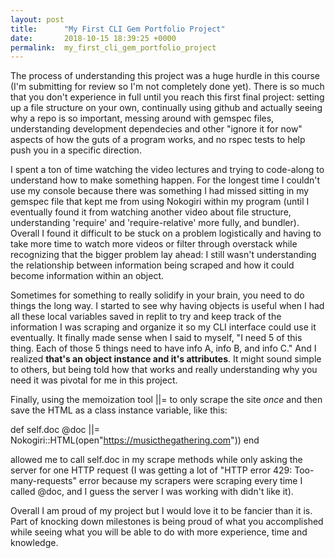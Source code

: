 ```yaml
---
layout: post
title:      "My First CLI Gem Portfolio Project"
date:       2018-10-15 18:39:25 +0000
permalink:  my_first_cli_gem_portfolio_project
---
```



The process of understanding this project was a huge hurdle in this course (I'm submitting for review so I'm not completely done yet). There is so much that you don't experience in full until you reach this first final project: setting up a file structure on your own, continually using github and actually seeing why a repo is so important, messing around with gemspec files, understanding development dependecies and other "ignore it for now" aspects of how the guts of a program works, and no rspec tests to help push you in a specific direction. 

I spent a ton of time watching the video lectures and trying to code-along to understand how to make something happen. For the longest time I couldn't use my console because there was something I had missed sitting in my gemspec file that kept me from using Nokogiri within my program (until I eventually found it from watching another video about file structure, understanding 'require' and 'require-relative' more fully, and bundler). Overall I found it difficult to be stuck on a problem logistically and having to take more time to watch more videos or filter through overstack while recognizing that the bigger problem lay ahead:  I still wasn't understanding the relationship between information being scraped and how it could become information within an object. 

Sometimes for something to really solidify in your brain, you need to do things the long way. I started to see why having objects is useful when I had all these local variables saved in replit to try and keep track of the information I was scraping and organize it so my CLI interface could use it eventually. It finally made sense when I said to myself, "I need 5 of this thing. Each of those 5 things need to have info A, info B, and info C." And I realized **that's an object instance and it's attributes**. It might sound simple to others, but being told how that works and really understanding why you need it was pivotal for me in this project. 

Finally, using the memoization tool ||= to only scrape the site *once*  and then save the HTML as a class instance variable, like this: 

def self.doc
@doc ||= Nokogiri::HTML(open"https://musicthegathering.com"))
end

allowed me to call self.doc in my scrape methods while only asking the server for one HTTP request (I was getting a lot of "HTTP error 429: Too-many-requests" error because my scrapers were scraping every time I called @doc, and I guess the server I was working with didn't like it).

Overall I am proud of my project but I would love it to be fancier than it is. Part of knocking down milestones is being proud of what you accomplished while seeing what you will be able to do with more experience, time and knowledge. 



